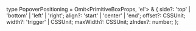 type PopoverPositioning = Omit<PrimitiveBoxProps, 'el'> & {
    side?: 'top' | 'bottom' | 'left' | 'right';
    align?: 'start' | 'center' | 'end';
    offset?: CSSUnit;
    width?: 'trigger' | CSSUnit;
    maxWidth?: CSSUnit;
    zIndex?: number;
};
